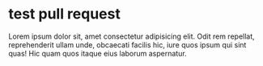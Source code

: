 # test pull request 

Lorem ipsum dolor sit, amet consectetur adipisicing elit. Odit rem repellat, reprehenderit ullam unde, obcaecati
facilis hic, iure quos ipsum qui sint quas! Hic quam quos itaque eius laborum aspernatur.